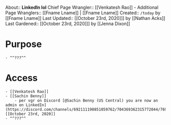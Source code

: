 About:: __LinkedIn lol__
Chief Page Wrangler:: [[Venkatesh Rao]]
    - Additional Page Wranglers:: [[Fname Lname]] | [[Fname Lname]]
Created:: `/today` by [[Fname Lname]]
Last Updated:: [[October 23rd, 2020]]] by [[Nathan Acks]]
Last Gardened:: [[October 23rd, 2020]]] by [[Jenna Dixon]]

# Purpose
    - ^^???^^
# Access
    - [[Venkatesh Rao]]
    - [[Sachin Benny]]
        - per vgr on Discord [@Sachin Benny (US Central) you are now an admin on LinkedIn](https://discord.com/channels/692111190851059762/704369362315772044/769048757874196520) [[October 23rd, 2020]]
    - ^^???^^
